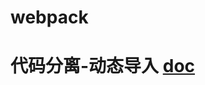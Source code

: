 # webpack
# 代码分离-动态导入  [doc](https://doc.webpack-china.org/guides/code-splitting/#%E5%8A%A8%E6%80%81%E5%AF%BC%E5%85%A5-dynamic-imports-)


